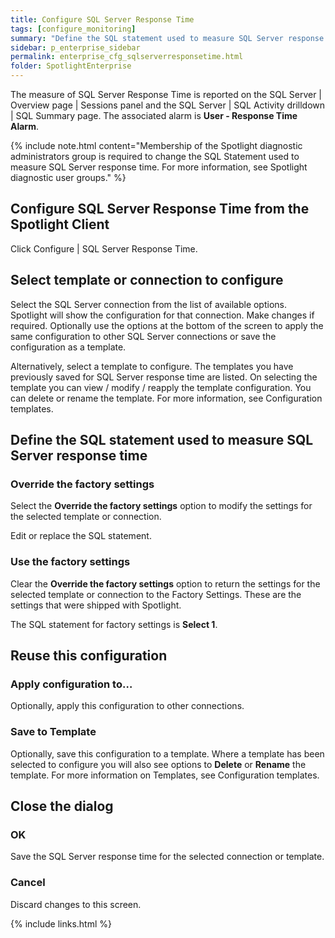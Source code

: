 ```yaml
---
title: Configure SQL Server Response Time
tags: [configure_monitoring]
summary: "Define the SQL statement used to measure SQL Server response time."
sidebar: p_enterprise_sidebar
permalink: enterprise_cfg_sqlserverresponsetime.html
folder: SpotlightEnterprise
---
```



The measure of SQL Server Response Time is reported on the SQL Server \| Overview page \| Sessions panel and the SQL Server \| SQL Activity drilldown \| SQL Summary page. The associated alarm is **User - Response Time Alarm**.

{% include note.html content="Membership of the Spotlight diagnostic administrators group is required to change the SQL Statement used to measure SQL Server response time. For more information, see Spotlight diagnostic user groups." %}


## Configure SQL Server Response Time from the Spotlight Client

Click Configure \| SQL Server Response Time.

## Select template or connection to configure

Select the SQL Server connection from the list of available options. Spotlight will show the configuration for that connection. Make changes if required. Optionally use the options at the bottom of the screen to apply the same configuration to other SQL Server connections or save the configuration as a template.

Alternatively, select a template to configure. The templates you have previously saved for SQL Server response time are listed. On selecting the template you can view / modify / reapply the template configuration. You can delete or rename the template. For more information, see Configuration templates.


## Define the SQL statement used to measure SQL Server response time

### Override the factory settings

Select the **Override the factory settings** option to modify the settings for the selected template or connection.

Edit or replace the SQL statement.

### Use the factory settings

Clear the **Override the factory settings** option to return the settings for the selected template or connection to the Factory Settings. These are the settings that were shipped with Spotlight.

The SQL statement for factory settings is **Select 1**.


## Reuse this configuration

### Apply configuration to…  

Optionally, apply this configuration to other connections.

### Save to Template  

Optionally, save this configuration to a template. Where a template has been selected to configure you will also see options to **Delete** or **Rename** the template. For more information on Templates, see Configuration templates.

## Close the dialog

### OK

Save the SQL Server response time for the selected connection or template.

### Cancel

Discard changes to this screen.


{% include links.html %}
